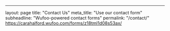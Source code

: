 ---
layout: page
title: "Contact Us"
meta_title: "Use our contact form"
subheadline: "Wufoo-powered contact forms"
permalink: "/contact/"
https://carahalford.wufoo.com/forms/z18tml1d08s53ax/
